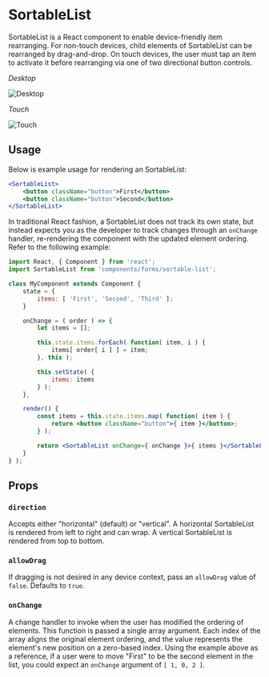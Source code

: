 # SortableList

SortableList is a React component to enable device-friendly item rearranging. For non-touch devices, child elements of SortableList can be rearranged by drag-and-drop. On touch devices, the user must tap an item to activate it before rearranging via one of two directional button controls.

_Desktop_

![Desktop](https://cldup.com/kcSdY87WOC.gif)

_Touch_

![Touch](https://cldup.com/G6xOcADYAl.gif)

## Usage

Below is example usage for rendering an SortableList:

```jsx
<SortableList>
	<button className="button">First</button>
	<button className="button">Second</button>
</SortableList>
```

In traditional React fashion, a SortableList does not track its own state, but instead expects you as the developer to track changes through an `onChange` handler, re-rendering the component with the updated element ordering. Refer to the following example:

```jsx
import React, { Component } from 'react';
import SortableList from 'components/forms/sortable-list';

class MyComponent extends Component {
	state = {
		items: [ 'First', 'Second', 'Third' ];
	}

	onChange = ( order ) => {
		let items = [];

		this.state.items.forEach( function( item, i ) {
			items[ order[ i ] ] = item;
		}, this );

		this.setState( {
			items: items
		} );
	},

	render() {
		const items = this.state.items.map( function( item ) {
			return <button className="button">{ item }</button>;
		} );

		return <SortableList onChange={ onChange }>{ items }</SortableList>;
	}
} );
```

## Props

### `direction`

Accepts either "horizontal" (default) or "vertical". A horizontal SortableList is rendered from left to right and can wrap. A vertical SortableList is rendered from top to bottom.

### `allowDrag`

If dragging is not desired in any device context, pass an `allowDrag` value of `false`. Defaults to `true`.

### `onChange`

A change handler to invoke when the user has modified the ordering of elements. This function is passed a single array argument. Each index of the array aligns the original element ordering, and the value represents the element's new position on a zero-based index. Using the example above as a reference, if a user were to move "First" to be the second element in the list, you could expect an `onChange` argument of `[ 1, 0, 2 ]`.
